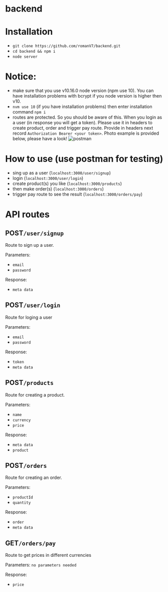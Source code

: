 # backend
# Installation
- `git clone https://github.com/romanV7/backend.git`
- `cd backend && npm i`
- `node server`

# Notice:
- make sure that you use v10.16.0 node version (npm use 10). You can have installation problems with bcrypt if you node version is higher then v10.
- `nvm use 10` (if you have installation problems) then enter installation command `npm i`
- routes are protected. So you should be aware of this. When you login as a user (in response you will get a token). Please use it in headers to create product, order and trigger pay route. Provide in headers next record `Authorization Bearer <your token>`. Photo example is provided below, please have a look!
![postman](https://user-images.githubusercontent.com/51646341/85577809-3dd9c480-b642-11ea-829b-2360cd4ac46c.jpg)


# How to use (use postman for testing)
- sing up as a user (`localhost:3000/user/signup`)
- login (`localhost:3000/user/login`)
- create product(s) you like (`localhost:3000/products`)
- then make order(s) (`localhost:3000/orders`)
- trigger pay route to see the result (`localhost:3000/orders/pay`)

# API routes
## POST`/user/signup`
Route to sign up a user.

Parameters:
- `email`
- `password`

Response:                                                                                                              
- `meta data`
   
## POST`/user/login`
Route for loging a user 

Parameters:
- `email`
- `password`

Response:                                                                                                              
- `token`
- `meta data`

## POST`/products`
Route for creating a product.

Parameters:
- `name`
- `currency`
- `price`

Response:                                                                                                              
- `meta data`
- `product`

## POST`/orders`
Route for creating an order.

Parameters:
- `productId`
- `quantity`

Response:                                                                                                              
- `order`
- `meta data`

## GET`/orders/pay`
Route to get prices in different currencies  

Parameters:
`no parameters needed`

Response:                                                                                                              
- `price`
